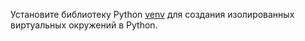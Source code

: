 Установите библиотеку Python [venv](https://docs.python.org/3/library/venv.html) для создания изолированных виртуальных окружений в Python.